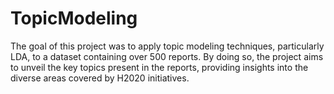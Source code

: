 # TopicModeling
The goal of this project was to apply topic modeling techniques, particularly LDA, to a dataset containing over 500 reports. By doing so, the project aims to unveil the key topics present in the reports, providing insights into the diverse areas covered by H2020 initiatives.
